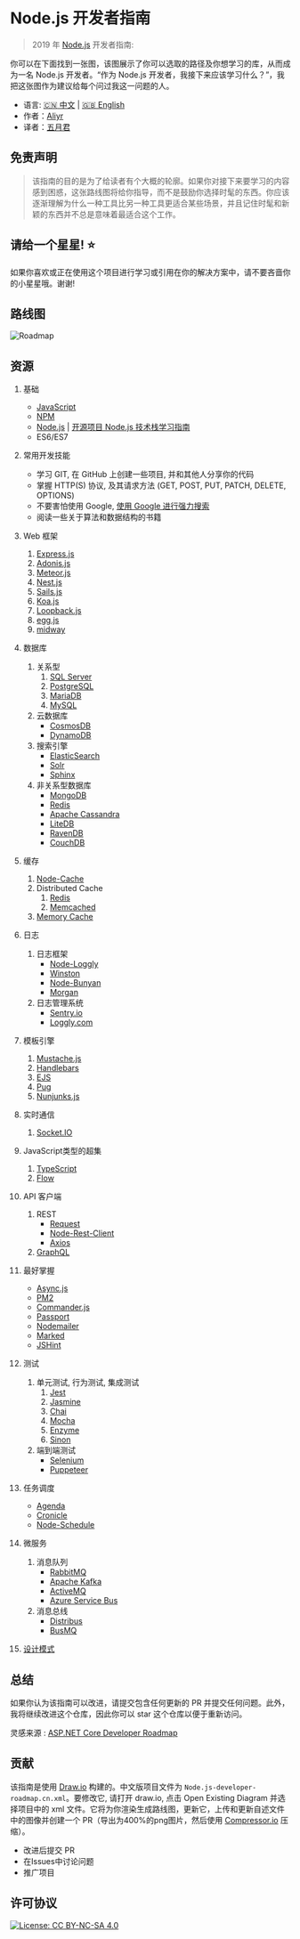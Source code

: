 # Node.js 开发者指南

> 2019 年 [Node.js](https://nodejs.org/en/) 开发者指南:

你可以在下面找到一张图，该图展示了你可以选取的路径及你想学习的库，从而成为一名 Node.js 开发者。“作为 Node.js 开发者，我接下来应该学习什么？”，我把这张图作为建议给每个问过我这一问题的人。

* 语言: [:cn: 中文](ReadMe-CN.md) | [:uk: English](/ReadMe.md)
* 作者：[Aliyr](https://github.com/aliyr)
* 译者：[五月君](https://github.com/Q-Angelo)

## 免责声明

> 该指南的目的是为了给读者有个大概的轮廓。如果你对接下来要学习的内容感到困惑，这张路线图将给你指导，而不是鼓励你选择时髦的东西。你应该逐渐理解为什么一种工具比另一种工具更适合某些场景，并且记住时髦和新颖的东西并不总是意味着最适合这个工作。

## 请给一个星星! :star:

如果你喜欢或正在使用这个项目进行学习或引用在你的解决方案中，请不要吝啬你的小星星哦。谢谢!

## 路线图

![Roadmap](./Node.js-developer-roadmap.cn.png)

## 资源

1. 基础

   - [JavaScript](https://www.w3schools.com/js/)
   - [NPM](https://docs.npmjs.com/)
   - [Node.js](https://nodejs.org/en/docs/) | [开源项目 Node.js 技术栈学习指南](https://www.nodejs.red)
   - ES6/ES7

2. 常用开发技能

   - 学习 GIT, 在 GitHub 上创建一些项目, 并和其他人分享你的代码
   - 掌握 HTTP(S) 协议, 及其请求方法 (GET, POST, PUT, PATCH, DELETE, OPTIONS)
   - 不要害怕使用 Google, [使用 Google 进行强力搜索](http://www.powersearchingwithgoogle.com/)
   - 阅读一些关于算法和数据结构的书籍

3. Web 框架

   1. [Express.js](https://expressjs.com/)
   2. [Adonis.js](https://adonisjs.com/)
   3. [Meteor.js](https://www.meteor.com/)
   4. [Nest.js](https://nestjs.com/)
   5. [Sails.js](https://sailsjs.com/)
   6. [Koa.js](https://koajs.com/)
   7. [Loopback.js](https://loopback.io/)
   8. [egg.js](https://eggjs.org/zh-cn/)
   9. [midway](https://midwayjs.org/midway/)

4. 数据库

   1. 关系型
      1. [SQL Server](https://www.microsoft.com/en-us/sql-server/sql-server-2017)
      2. [PostgreSQL](https://www.postgresql.org/)
      3. [MariaDB](https://mariadb.org/)
      4. [MySQL](https://www.mysql.com/)
   2. 云数据库
      - [CosmosDB](https://docs.microsoft.com/en-us/azure/cosmos-db)
      - [DynamoDB](https://aws.amazon.com/dynamodb/)
   3. 搜索引擎
      - [ElasticSearch](https://www.elastic.co/)
      - [Solr](http://lucene.apache.org/solr/)
      - [Sphinx](http://sphinxsearch.com/)
   4. 非关系型数据库
      - [MongoDB](https://www.mongodb.com/)
      - [Redis](https://redis.io/)
      - [Apache Cassandra](http://cassandra.apache.org/)
      - [LiteDB](https://github.com/mbdavid/LiteDB)
      - [RavenDB](https://github.com/ravendb/ravendb)
      - [CouchDB](http://couchdb.apache.org/)

5. 缓存

   1. [Node-Cache](https://www.npmjs.com/package/node-cache)
   2. Distributed Cache
      1. [Redis](https://redis.io/)
      2. [Memcached](https://memcached.org/)
   3. [Memory Cache](https://www.npmjs.com/package/memory-cache)

6. 日志

   1. 日志框架
      - [Node-Loggly](https://www.loggly.com/docs/node-js-logs-2/)
      - [Winston](https://github.com/winstonjs/winston)
      - [Node-Bunyan](https://github.com/trentm/node-bunyan)
      - [Morgan](https://github.com/expressjs/morgan)
   2. 日志管理系统
      - [Sentry.io](http://sentry.io)
      - [Loggly.com](https://loggly.com)

7. 模板引擎

   1. [Mustache.js](https://mustache.github.io/)
   2. [Handlebars](https://handlebarsjs.com/)
   3. [EJS](https://ejs.co/)
   4. [Pug](https://pugjs.org/api/getting-started.html)
   4. [Nunjunks.js](https://mozilla.github.io/nunjucks/)

8. 实时通信

   1. [Socket.IO](https://socket.io/)


9. JavaScript类型的超集

    1. [TypeScript](https://www.typescriptlang.org/)
    2. [Flow](https://flow.org/)

10. API 客户端

    1. REST
       - [Request](https://github.com/request/request)
       - [Node-Rest-Client](https://www.npmjs.com/package/node-rest-client)
       - [Axios](https://github.com/axios/axios)
    2. [GraphQL](https://graphql.org/)

11. 最好掌握

    - [Async.js](https://caolan.github.io/async/)
    - [PM2](http://pm2.keymetrics.io/)
    - [Commander.js](https://github.com/tj/commander.js/)
    - [Passport](http://www.passportjs.org/)
    - [Nodemailer](https://nodemailer.com/about/)
    - [Marked](https://marked.js.org/#/README.md#README.md)
    - [JSHint](https://github.com/jshint/jshint)

12. 测试

    1. 单元测试, 行为测试, 集成测试
       1. [Jest](https://jestjs.io/)
       2. [Jasmine](https://jasmine.github.io/)
       3. [Chai](https://www.chaijs.com/)
       4. [Mocha](https://mochajs.org/)
       5. [Enzyme](https://github.com/airbnb/enzyme)
       6. [Sinon](https://sinonjs.org/)
    2. 端到端测试
       - [Selenium](https://help.crossbrowsertesting.com/selenium-testing/getting-started/javascript/)
       - [Puppeteer](https://github.com/GoogleChrome/puppeteer)

13. 任务调度

    - [Agenda](https://github.com/agenda/agenda)
    - [Cronicle](https://github.com/jhuckaby/Cronicle)
    - [Node-Schedule](https://www.npmjs.com/package/node-schedule)
    
14. 微服务

    1. 消息队列
       - [RabbitMQ](https://www.rabbitmq.com/tutorials/tutorial-one-javascript.html)
       - [Apache Kafka](https://www.npmjs.com/package/kafka-node)
       - [ActiveMQ](https://github.com/apache/activemq)
       - [Azure Service Bus](https://docs.microsoft.com/en-us/azure/service-bus-messaging/service-bus-messaging-overview)
    2. 消息总线
       - [Distribus](https://distribus.com/)
       - [BusMQ](https://github.com/capriza/node-busmq)

15. [设计模式](https://www.pluralsight.com/courses/javascript-practical-design-patterns)


## 总结

如果你认为该指南可以改进，请提交包含任何更新的 PR 并提交任何问题。此外，我将继续改进这个仓库，因此你可以 star 这个仓库以便于重新访问。

灵感来源 : [ASP.NET Core Developer Roadmap](https://github.com/MoienTajik/AspNetCore-Developer-Roadmap)

## 贡献

该指南是使用 [Draw.io](https://www.draw.io/) 构建的。中文版项目文件为 `Node.js-developer-roadmap.cn.xml`。要修改它, 请打开 draw.io, 点击 Open Existing Diagram 并选择项目中的 xml 文件。它将为你渲染生成路线图，更新它，上传和更新自述文件中的图像并创建一个 PR（导出为400%的png图片，然后使用 [Compressor.io](https://compressor.io/compress) 压缩）。

- 改进后提交 PR
- 在Issues中讨论问题
- 推广项目

## 许可协议

[![License: CC BY-NC-SA 4.0](https://img.shields.io/badge/License-CC%20BY--NC--SA%204.0-lightgrey.svg)](https://creativecommons.org/licenses/by-nc-sa/4.0/)

